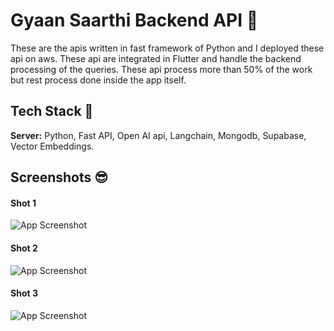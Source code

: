 
# Gyaan Saarthi Backend API 🥸

These are the apis written in fast framework of Python and I deployed these api on aws. These api are integrated in Flutter and handle the backend processing of the queries. These api process more than 50% of the work but rest process done inside the app itself.



## Tech Stack 🤖

**Server:** Python, Fast API, Open AI api, Langchain, Mongodb, Supabase, Vector Embeddings.


## Screenshots 😎

#### Shot 1

![App Screenshot](https://github.com/rajkulx/gyaansaarthi/assets/42493387/d08d8692-6a51-4f76-ac63-c75215f54edc)

#### Shot 2

![App Screenshot](https://github.com/rajkulx/gyaansaarthi/assets/42493387/602697da-5501-4a44-adbe-65300c711f99)


#### Shot 3

![App Screenshot](https://github.com/rajkulx/gyaansaarthi/assets/42493387/e8758828-9959-4d99-9f82-50743fac60b6)

